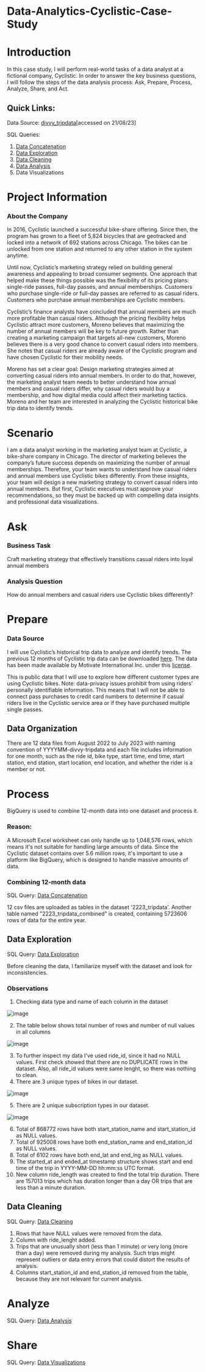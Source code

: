 # Data-Analytics-Cyclistic-Case-Study

# Introduction
In this case study, I will perform real-world tasks of a data analyst at a fictional company, Cyclistic. In order to answer the key business questions, I will follow the steps of the data analysis process: Ask, Prepare, Process, Analyze, Share, and Act.

## Quick Links:
Data Source: [divvy_tripdata](https://divvy-tripdata.s3.amazonaws.com/index.html)[accessed on 21/08/23]

SQL Queries:
01. [Data Concatenation](https://github.com/GytisGrig/Data-Analytics-Cyclistic-Case-Study/blob/main/Data%20Concatenation.sql)
02. [Data Exploration](https://github.com/GytisGrig/Data-Analytics-Cyclistic-Case-Study/blob/main/Data%20Exploration.sql)
03. [Data Cleaning](https://github.com/GytisGrig/Data-Analytics-Cyclistic-Case-Study/blob/main/Data%20Cleaning.sql)
04. [Data Analysis](https://github.com/GytisGrig/Data-Analytics-Cyclistic-Case-Study/blob/main/Data%20Analysis.sql)
05. Data Visualizations

# Project Information
### About the Company
In 2016, Cyclistic launched a successful bike-share offering. Since then, the program has grown to a fleet of 5,824 bicycles that are geotracked and locked into a network of 692 stations across Chicago. The bikes can be unlocked from one station and returned to any other station in the system anytime.

Until now, Cyclistic’s marketing strategy relied on building general awareness and appealing to broad consumer segments. One approach that helped make these things possible was the flexibility of its pricing plans: single-ride passes, full-day passes, and annual memberships. Customers who purchase single-ride or full-day passes are referred to as casual riders. Customers who purchase annual memberships are Cyclistic members.

Cyclistic’s finance analysts have concluded that annual members are much more profitable than casual riders. Although the pricing flexibility helps Cyclistic attract more customers, Moreno believes that maximizing the number of annual members will be key to future growth. Rather than creating a marketing campaign that targets all-new customers, Moreno believes there is a very good chance to convert casual riders into members. She notes that casual riders are already aware of the Cyclistic program and have chosen Cyclistic for their mobility needs.

Moreno has set a clear goal: Design marketing strategies aimed at converting casual riders into annual members. In order to do that, however, the marketing analyst team needs to better understand how annual members and casual riders differ, why casual riders would buy a membership, and how digital media could affect their marketing tactics. Moreno and her team are interested in analyzing the Cyclistic historical bike trip data to identify trends.

# Scenario
I am a data analyst working in the marketing analyst team at Cyclistic, a bike-share company in Chicago. The director of marketing believes the company’s future success depends on maximizing the number of annual memberships. Therefore, your team wants to understand how casual riders and annual members use Cyclistic bikes differently. From these insights, your team will design a new marketing strategy to convert casual riders into annual members. But first, Cyclistic executives must approve your recommendations, so they must be backed up with compelling data insights and professional data visualizations.

# Ask
### Business Task
Craft marketing strategy that effectively transitions casual riders into loyal annual members

### Analysis Question
How do annual members and casual riders use Cyclistic bikes differently?

# Prepare
### Data Source 
I will use Cyclistic’s historical trip data to analyze and identify trends. The previous 12 months of Cyclistic trip data can be downloaded [here](https://divvy-tripdata.s3.amazonaws.com/index.html). The data has been made available by Motivate International Inc. under this [license](https://ride.divvybikes.com/data-license-agreement).

This is public data that I will use to explore how different customer types are using Cyclistic bikes. Note: data-privacy issues prohibit from using riders’ personally identifiable information. This means that I will not be able to connect pass purchases to credit card numbers to determine if casual riders live in the Cyclistic service area or if they have purchased multiple single passes.

## Data Organization
There are 12 data files from August 2022 to July 2023 with naming convention of YYYYMM-divvy-tripdata and each file includes information for one month, such as the ride id, bike type, start time, end time, start station, end station, start location, end location, and whether the rider is a member or not.

# Process
BigQuery is used to combine 12-month data into one dataset and process it.

### Reason:
A Microsoft Excel worksheet can only handle up to 1,048,576 rows, which means it's not suitable for handling large amounts of data. Since the Cyclistic dataset contains over 5.6 million rows, it's important to use a platform like BigQuery, which is designed to handle massive amounts of data.

### Combining 12-month data
SQL Query: [Data Concatenation](https://github.com/GytisGrig/Data-Analytics-Cyclistic-Case-Study/blob/main/Data%20Concatenation.sql)

12 csv files are uploaded as tables in the dataset '2223_tripdata'. Another table named "2223_tripdata_combined" is created, containing 5723606 rows of data for the entire year.

## Data Exploration
SQL Query: [Data Exploration](https://github.com/GytisGrig/Data-Analytics-Cyclistic-Case-Study/blob/main/Data%20Exploration.sql)

Before cleaning the data, I familiarize myself with the dataset and look for inconsistencies.

### Observations
1. Checking data type and name of each column in the dataset

![image](https://github.com/GytisGrig/Data-Analytics-Cyclistic-Case-Study/blob/main/Column%20Names%20and%20Data%20Types.png)
   
2. The table below shows total number of rows and number of null values in all columns

![image](https://github.com/GytisGrig/Data-Analytics-Cyclistic-Case-Study/blob/main/Number%20of%20NULLs.png)

3. To further inspect my data I've used ride_id, since it had no NULL values. First check showed that there are no DUPLICATE rows in the dataset. Also, all ride_id values were same lenght, so there was nothing to clean.
4. There are 3 unique types of bikes in our dataset.

![image](https://github.com/GytisGrig/Data-Analytics-Cyclistic-Case-Study/blob/main/Ride%20types.png)

5. There are 2 unique subscription types in our dataset.

![image](https://github.com/GytisGrig/Data-Analytics-Cyclistic-Case-Study/blob/main/Subscription%20types.png)

6. Total of 868772 rows have both start_station_name and start_station_id as NULL values.
7. Total of 925008 rows have both end_station_name and end_station_id as NULL values.
8. Total of 6102 rows have both end_lat and end_lng as NULL values.
9. The started_at and ended_at timestamp structure shows start and end time of the trip in YYYY-MM-DD hh:mm:ss UTC format.
10. New column ride_length was created to find the total trip duration. There are 157013 trips which has duration longer than a day OR trips that are less than a minute duration.

## Data Cleaning

SQL Query: [Data Cleaning](https://github.com/GytisGrig/Data-Analytics-Cyclistic-Case-Study/blob/main/Data%20Cleaning.sql)

1. Rows that have NULL values were removed from the data.
2. Column with ride_lenght added.
3. Trips that are unusually short (less than 1 minute) or very long (more than a day) were removed during my analysis. Such trips might represent outliers or data entry errors that could distort the results of analysis.
4. Columns start_station_id and end_station_id removed from the table, because they are not relevant for current analysis.

# Analyze

SQL Query: [Data Analysis](https://github.com/GytisGrig/Data-Analytics-Cyclistic-Case-Study/blob/main/Data%20Analysis.sql)

# Share

SQL Query: [Data Visualizations](LINK)

